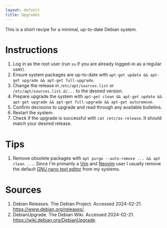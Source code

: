 ```yaml
---
layout: default
title: Upgrades
---
```


This is a short recipe for a minimal, up-to-date Debian system.

# Instructions

1. Log in as the root user (run `su` if you are already logged-in as a regular user).
2. Ensure system packages are up-to-date with `apt-get update && apt-get upgrade && apt-get full-upgrade`.
3. Change the release in `/etc/apt/sources.list` or `/etc/apt/sources.list.d/...` to the desired version.
4. Prepare upgrade the system with `apt-get clean && apt-get update && apt-get upgrade && apt-get full-upgrade && apt-get autoremove`.
5. Confirm decisions to upgrade and read through any available bulletins.
6. Restart the system.
7. Check if the upgrade is successful with `cat /etc/os-release`. It should match your desired release.

# Tips

1. Remove obsolete packages with `apt purge --auto-remove ... && apt clean ...`. Since I'm primarily a [Vim](https://www.vim.org) and [Neovim](https://neovim.io) user I usually remove the default [GNU nano text editor](https://www.nano-editor.org) from my systems.

# Sources

1. Debian Releases. The Debian Project. Accessed 2024-02-21. https://www.debian.org/releases/.
2. DebianUpgrade. The Debian Wiki. Accessed 2024-02-21. https://wiki.debian.org/DebianUpgrade.
